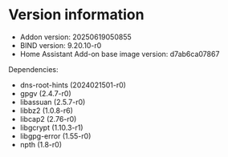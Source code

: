 # Version information

 * Addon version: 20250619050855
 * BIND version: 9.20.10-r0
 * Home Assistant Add-on base image version: d7ab6ca07867

Dependencies:
 * dns-root-hints (2024021501-r0)
 * gpgv (2.4.7-r0)
 * libassuan (2.5.7-r0)
 * libbz2 (1.0.8-r6)
 * libcap2 (2.76-r0)
 * libgcrypt (1.10.3-r1)
 * libgpg-error (1.55-r0)
 * npth (1.8-r0)
